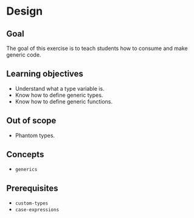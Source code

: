 # Design

## Goal

The goal of this exercise is to teach students how to consume and make generic code.

## Learning objectives

- Understand what a type variable is.
- Know how to define generic types.
- Know how to define generic functions.

## Out of scope

- Phantom types.

## Concepts

- `generics`

## Prerequisites

- `custom-types`
- `case-expressions`
